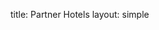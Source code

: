 title: Partner Hotels
layout: simple

[//]: # (Get a discount on your accommodation in Porto!)

[//]: # ()
[//]: # (Porto offers a wide range of hotels  to suit all tastes and budgets. To help make your decision on where to stay a bit easier, we’ve partnered with some fantastic hotels and best of all, they are offering exclusive discounts to PyCon Portugal 2023 attendees!)

[//]: # ()
[//]: # (All of our partner hotels are located in the city centre and are close to this year’s venue, Super Bock Arena, making any of them a great choice for your's PyCon Portugal stay. Read on to find out how to book your discounted rates.)

[//]: # ()
[//]: # (Please note: discounts and conditions vary at each hotel. The city of Porto also charges a tourist tax on every booking, &#40;Porto Tourist Tax&#41;. The fee is 2 € per person / night in all tourist resorts and local accommodation, up to a maximum of 7 consecutive nights per person / stay, regardless of the type of booking &#40;face-to-face, analog or digital&#41;. It is not subject to VAT according to  article nº2 section 2 of the Value Added Tax Code &#40;that  tax is no longer payable from the 7th night&#41;. In all of the hotel deals below, the discount applies only to the regular booking rate. This means you will have to pay the full amount of the Porto Tourist Tax on top of your room rate .)

[//]: # ()
[//]: # (<hr/>)

[//]: # ()
[//]: # (![Moon & Sun]&#40;/static/images/hotels/ms.png&#41;{:class='hotel'})

[//]: # ()
[//]: # (#### Moon & Sun Porto/Braga)

[//]: # ()
[//]: # (Hotel Moon & Sun Porto is located in the trendiest area of the city. Next to Carlos Alberto Square, more precisely on Sá de Noronha Street, MS Porto is just a few minutes’ walk from the Clérigos Tower, the galleries of Paris, the Rectory of the University of Porto, the Church of the Order of S. Francisco, Soares dos Reis Museum, the city's art galleries and other ex-libris of the city. In this area you can also find some of the best restaurants, pastry, shops and cafes in the city as well as bars and nightlife. 1 km away from the venue.)

[//]: # ()
[//]: # (**Website:** [www.ms-hotels.com/porto/]&#40;https://www.ms-hotels.com/porto&#41;{:target="_blank"})

[//]: # ()
[//]: # (**Discount:** 15% discount off best available rate.)

[//]: # ()
[//]: # (**Conditions:** Bookings be made on the official website using the promotional code ```PYCON2023```. Discounts available from one month before to one month after the conference.)

[//]: # ()
[//]: # (Also available in Braga **Hotel Moon & Sun Braga** [www.ms-hotels.com/braga/]&#40;https://www.ms-hotels.com/braga&#41;{:target="_blank"})

[//]: # ()
[//]: # (<hr/>)

[//]: # ()
[//]: # (![Hoteis Premium]&#40;/static/images/hotels/premium.png&#41;{:class='hotel'})

[//]: # ()
[//]: # (#### Hoteis Premium Porto)

[//]: # ()
[//]: # (Find Premium Porto Downtown in the heart of Porto, next to the city culture of the Coliseu do Porto, the São João National Theater, and close to renowned popular restaurants. This modern, contemporary-style hotel invites you to relax in an informal and comfortable world, while admiring the views from our Rooftop, in the company of a drink.)

[//]: # ()
[//]: # (**Website:** [www.premiumportodowntown.com]&#40;https://www.premiumportodowntown.com/&#41;{:target="_blank"})

[//]: # ()
[//]: # (**Discount:** 15% discount off best available rate.)

[//]: # ()
[//]: # (**Conditions:** Bookings be made on the hotel website using the promotional code ```PYCON2023```. Discounts available from 21 to 26 of September. Free cancellation until 17/09/2023.)

[//]: # ()
[//]: # (<hr/>)

[//]: # ()
[//]: # (![Legendary Porto Hotel]&#40;/static/images/hotels/legendary.png&#41;{:class='hotel'})

[//]: # ()
[//]: # (#### Legendary Porto Hotel)

[//]: # ()
[//]: # (The Legendary Porto Hotel has a privileged location, in Praça da Batalha right in the heart of Porto.)

[//]: # (With a wide range of services and an excellent location, we guarantee our guest not only a stay but an unforgettable experience.)

[//]: # (The rooms at our hotel have a minimalist, simple and elegant decor, where both color and light aim to create a relaxing and comfortable environment, mixed with a feeling of modernity and freshness.)

[//]: # ()
[//]: # (**Website:** [www.legendaryportohotel.com]&#40;https://www.legendaryportohotel.com&#41;{:target="_blank"})

[//]: # ()
[//]: # (**Conditions:** Bookings be made on the official website using the promotional code ```PYCON```. Discounts available from 21 to 26 of September)

[//]: # (	- Single - 120.00€)

[//]: # (	- Duplo - 130.00€)

[//]: # (	- The rates shown are per room, per night, buffet breakfast included.)

[//]: # (	- City tourist tax not included &#40;2€/pax/night&#41;.)

[//]: # (	- Free cancelations up to 48 hours. Discounts available from 19 of Sptember to 3 of October. Free cancellation until 17/09/2023.)

[//]: # ()
[//]: # (<hr/>)

[//]: # ()
[//]: # (![Vila Foz Hotel & Spa]&#40;/static/images/hotels/vilafoz.png&#41;{:class='hotel'})

[//]: # ()
[//]: # (#### Vila Foz Hotel & Spa)

[//]: # ()
[//]: # (With the enormous privilege of the sea as a backdrop, in the city of Porto, Vila Foz Hotel & Spa is located in one of the most beautiful and prestigious avenues in Foz, on the first line of the sea, overlooking the infinite blue of the Atlantic Ocean.)

[//]: # (	- Airport OPO . 12 Km &#40;15’&#41;	)

[//]: # (	- Porto city centre . 7 Km &#40;20’&#41;)

[//]: # (	- City park . 1 Km &#40;2’&#41;)

[//]: # (	- Serralves Museum . 4 Km &#40;5’&#41;)

[//]: # (	- Transfer facilities to and from the city centre)

[//]: # (	- Inside pool with natural light)

[//]: # (	- Gym)

[//]: # (	- Sauna)

[//]: # (	- Turkish bath)

[//]: # (	- Fine Dining restaurant – Vila Foz with a Michelin Star)

[//]: # (	- Local cousine – Restaurante Flor de Lis)

[//]: # ()
[//]: # (**Website:** [ https://www.vilafozhotel.pt]&#40; https://www.vilafozhotel.pt/&#41;{:target="_blank"})

[//]: # ()
[//]: # (**Discount:** 15% discount off best available rate for all room categories.)

[//]: # ()
[//]: # (**Conditions:** Contact the hotel with the ref ```Pycon``` to have the special discount. Email for bookings: e-mail: [vilafoz@vilafozhotel.pt]&#40;mailto:vilafoz@vilafozhotel.pt&#41; . Subject to availability. Discounts available from 20 to 26 of September.)

[//]: # ()
[//]: # (<hr/>)

[//]: # ()
[//]: # (![Monumental Palace Hotel]&#40;/static/images/hotels/monumental.png&#41;{:class='hotel'})

[//]: # ()
[//]: # (#### Monumental Palace Hotel)

[//]: # ()
[//]: # (Welcome to your 5 star home. Located on Avenida dos Aliados, Maison Albar Le Monumental Palace perfects the French art of hospitality and offers all the amenities you could wish for, including noble rooms and elegant suites, two restaurants, a spa with an indoor pool and a library. Indulge in excess on a sensory journey through excellence in this luxury hotel that will make you feel right at home.)

[//]: # ()
[//]: # (**Website:** [www.maison-albar-hotels-le-monumental-palace.com]&#40;https://www.maison-albar-hotels-le-monumental-palace.com/&#41;{:target="_blank"})

[//]: # ()
[//]: # (**Discount:** 15% discount off best available rate.)

[//]: # ()
[//]: # (**Conditions:** Bookings can be made on the official website using the promotional code ```Pycon2023``` or using the e-mail/phone number: porto.[reservations@maisonalbar.eu]&#40;mailto:reservations@maisonalbar.eu&#41; / +351 227 662 410 indicating the same promocodes. Discounts available from 21 to 25 of September.)

[//]: # ()
[//]: # (<hr/>)

[//]: # ()
[//]: # (![HF Hotels]&#40;/static/images/hotels/hf.png&#41;{:class='hotel'})

[//]: # ()
[//]: # (#### HF Hotels)

[//]: # ()
[//]: # (The hotels under the HF brand are located in the heart of the two main Portuguese cities: Lisbon and Porto. HF Hotels Group offers you all the comfort and convenience you desire, with quality, design and on point trends! Through this dedicated link, you can conveniently make your reservation at one of the following hotels:)

[//]: # (- HF Ipanema Park \*\*\*\*\*)

[//]: # (- HF Ipanema Porto \*\*\*\*)

[//]: # (- HF Fénix Porto \*\*\*\*)

[//]: # (- HF Tuela Porto \*\*\*)

[//]: # ()
[//]: # (**Website:** [www.hfhotels.com/pt/hoteis/hf-ipanema-park-pt/]&#40;https://www.hfhotels.com/pt/hoteis/hf-ipanema-park-pt/&#41;{:target="_blank"})

[//]: # ()
[//]: # (**Discount:** 6% discount off best available rate and access to exclusive offers that will be launched.)

[//]: # ()
[//]: # (**Conditions:** Bookings can be made on the booking website [djangoconepycon2023.hfhotels.com]&#40;djangoconepycon2023.hfhotels.com&#41;{:target="_blank"}. Reservations can be made until the day before the conference, subject to availability.)

[//]: # ()
[//]: # (<hr/>)

[//]: # ()
[//]: # (![Yotel Porto]&#40;/static/images/hotels/yotel.png&#41;{:class='hotel'})

[//]: # ()
[//]: # (#### Yotel Porto)

[//]: # ()
[//]: # (Opened in summer 2021, YOTEL Porto, the first YOTEL in the Iberian Peninsula, is conveniently located in the heart of the city centre. The hotel boasts the latest technology, including its own APP, self-service kiosks to save you time and room-service robots, with stylish design across the rooms and all areas.)

[//]: # ()
[//]: # (**Website:** [www.yotel.com/en/hotels/yotel-porto]&#40;https://www.yotel.com/en/hotels/yotel-porto&#41;{:target="_blank"})

[//]: # ()
[//]: # (**Conditions:** Bookings must be made via email to [por.reservations@yotel.com]&#40;mailto:por.reservations@yotel.com&#41; using the promo code ```PyCon```)

[//]: # (	- Premium Queen for single: 124.00€ / night)

[//]: # (	- Premium Queen or Twin for double: 136.00€ / night)

[//]: # (	- Includes the continental buffet breakfast, served at Komyuniti between 07:00 and 10:30.)

[//]: # (	- Includes internet access in the rooms. Private parking and gym access is available and has additional charges.)

[//]: # (	- Discounts available from 1 of August to 30 of September. Prices subject to availability and confirmation by the hotel.)

[//]: # (	- Prices include VAT at the rate of 6%, according to Portuguese legislation, subject to change without prior notice.)

[//]: # (	- Please note that, as 18.03.2018, and in accordance with Portuguese legislation, the tourist tax is applied in the city of Porto. It costs 2€ per person, per night &#40;up to a maximum of 7 nights, per person, per stay&#41;. This value is not included in the accommodation rates shown. For children under the age of 12 this condition does not apply. Please note that the fee amount may change without prior notice.)

[//]: # ()
[//]: # (<hr/>)

[//]: # ()
[//]: # (![Sheraton]&#40;/static/images/hotels/sheraton.png&#41;{:class='hotel'})

[//]: # ()
[//]: # (#### Sheraton)

[//]: # ()
[//]: # (A warm and genuine welcome awaits you at the Sheraton Porto Hotel & Spa. Located in the heart of the business district, the Hotel offers you the opportunity to live and connect with Porto, an Unique, exquisite and authentic destination. Like its wine, a treasure to be slowly appreciated. Enjoy the convenience of being only a short distance away from the city’s rich heritage, where you connect with 800 years of history.)

[//]: # ()
[//]: # (**Website:** [www.marriott.com/en-us/hotels/oposi-sheraton-porto-hotel-and-spa/]&#40;https://www.marriott.com/en-us/hotels/oposi-sheraton-porto-hotel-and-spa/&#41;{:target="_blank"})

[//]: # ()
[//]: # (**Discount:** 10% discount off all rates and offers.)

[//]: # ()
[//]: # (**Conditions:** Bookings must be made via email: [reservations.porto@sheratonporto.com]&#40;mailto:reservations.porto@sheratonporto.com&#41; using the promo code ```Pycon```. Subject to availability. )

[//]: # ()
[//]: # (<hr/>)

[//]: # ()
[//]: # (![Gallery Hostel]&#40;/static/images/hotels/gallery.png&#41;{:class='hotel'})

[//]: # ()
[//]: # (#### Gallery Hostel, Gallery Townhouse & Home e Casa Carolina)

[//]: # ()
[//]: # (Created in a beautifully restored 19th century building, the Gallery Hostel offers to our guests a genuinely Portuguese experience and hospitality. Our concept is based in art, where each room is named of an important local artist and designed around his work. In 2015 and 2019, expanding our portfolio, we opened Gallery Home and Gallery Townhouse, respectively. Both bring extra comfort and privacy to our guests, with suites and private rooms designed uniquely and themed. Even the private gardens and entertainment rooms provide an opportunity to socialize with other guests. Each property has its own communal kitchens, lounge and garden patios. We've added a bespoke restaurant, vibrant bar, and upgraded terrace, keeping to our art-themed concept.)

[//]: # ()
[//]: # (**Website:** [www.gallery-hostel.com]&#40;https://www.gallery-hostel.com&#41;{:target="_blank"})

[//]: # ()
[//]: # (**Discount:** 15% discount on any type of accommodation for Gallery Hostel and 10% discount for Gallery Townhouse & Home and Casa Carolina.)

[//]: # ()
[//]: # (**Conditions:** Bookings can be made on the official website of Gallery Hostel e Gallery Townhouse [www.gallery-hostel.com]&#40;https://www.gallery-hostel.com/&#41;{:target="_blank"} or in Casa Carolina [www.casacarolina.pt]&#40;https://www.casacarolina.pt/&#41;{:target="_blank"} using the promotional code ```PYCON2023```. )

[//]: # ()
[//]: # (<hr/>)

[//]: # ()
[//]: # (![Vinha Boutique Hotel]&#40;/static/images/hotels/vinhaboutique.png&#41;{:class='hotel'})

[//]: # ()
[//]: # (#### Vinha Boutique Hotel)

[//]: # ()
[//]: # (Vinha Boutique Hotel is a small charming hotel &#40;5 stars&#41;, where all the details are carefully prepared for our guests. Surrounded by its flowery gardens and surrounding lawns, here you can be inspired and enjoy a unique atmosphere where the well-being and warm hospitality of its employees will allow you to live unforgettable experiences and moments. Whether at Sisley Paris SPA or at the Vinha restaurant, everything will be prepared with the utmost detail so that you can rejuvenate your body and soul.)

[//]: # ( )
[//]: # (Located on the left bank of the Douro River, just 10 minutes from the historic center of Porto, the Vinha Boutique Hotel, with an area of 3.5 hectares surrounded by gardens and lakes, was born from the rehabilitation of an old manor house to which a new modern building that reinterprets the elegant terraces of the Douro vineyards.)

[//]: # ()
[//]: # (**Website:** [www.vinhaboutiquehotel.com/pt/Hotel]&#40;https://www.vinhaboutiquehotel.com/pt/Hotel&#41;{:target="_blank"})

[//]: # ()
[//]: # (**Discount:** 5 % discounts available from 19 to 30 of September)

[//]: # ()
[//]: # (**Conditions:** Bookings can be made on the official website using the promotional code ```Pycon2023```. Free cancellation up to 48 hours before check-in date.)

[//]: # ()
[//]: # (<hr/>)

[//]: # ()
[//]: # (![Infante Sagres]&#40;/static/images/hotels/infantesagres.png&#41;{:class='hotel'})

[//]: # ()
[//]: # (#### Infante Sagres)

[//]: # ()
[//]: # (Porto's most prestigious city centre luxury hotel the Infante Sagres has been a meeting place for the city's elite and the residence of choice for discerning travellers as well as international celebrities for more than 6 decades. The Infante Sagres opened its doors in 1951; housed in a listed building it contains a wealth of decorative details, such as exquisite ironwork, carved wood details and magnificent stained glass panels and is renowned for its stylish ambiance, personalised service and unique blend of timeless elegance and contemporary sophistication.)

[//]: # ()
[//]: # (**Website:** [www.infantesagres.com]&#40;https://www.infantesagres.com/&#41;{:target="_blank"})

[//]: # ()
[//]: # (**Discount:** Classic, Superior or Deluxe room:)

[//]: # (- Single: €235.00)

[//]: # (- Twin/double: €248.00)

[//]: # ()
[//]: # (**Conditions:** Bookings can be made using the e-mail - [bookings@infantesagres.com]&#40;mailto:bookings@infantesagres.com&#41; -  referring the participation in the conference. The accommodation prices includes breakfast, wi-fi and access to the plunge pool. Subject to availability. )

[//]: # ()
[//]: # (<hr/>)

[//]: # ()
[//]: # (![Torel Boutiques]&#40;/static/images/hotels/torel.png&#41;{:class='hotel'})

[//]: # ()
[//]: # (#### Torel Boutiques)

[//]: # ()
[//]: # (**Conditions:** Bookings can be made on the  official website using the promotional code. Discounts available from 18 to 28 of September.)

[//]: # ()
[//]: # (**Discount:** Rates available using the promotional code: ```PYCON2023```)

[//]: # ()
[//]: # (##### Torel Avantgarde)

[//]: # ()
[//]: # (Award-winning five-star art boutique hotel located only at 500m away from the venue. Inspired by the “Avantgarde” years &#40;1930s/40s&#41; here we celebrate what is national through Portuguese art, design and craftsmanship. Enjoy the breathtaking view over the Douro River in our “Digby” restaurant and bar or through some of our rooms and suites. Pamper yourself in our Calla Wellness Spa or gym. Parking available upon reservation.)

[//]: # ()
[//]: # (**Website:** [www.torelavantgarde.com]&#40;http://www.torelavantgarde.com/&#41;{:target="_blank"})

[//]: # ()
[//]: # (**Conditions:**)

[//]: # (- Bookings can be made on the  official website using the promotional code. Discounts available from 18 to 28 of September.)

[//]: # (- Non-refundable &#40;non-refundable rate, bed and breakfast&#41; - 25% discount)

[//]: # (- Refundable &#40;refundable rate, bed and breakfast&#41; - 15% discount)

[//]: # ()
[//]: # (##### Torel 1884 Suites & Apartments)

[//]: # ()
[//]: # (Torel 1884 comprises two buildings: a charming 19th-century palace on Rua Mouzinho da Silveira with 12 luxury rooms and suites; and also a traditional building with 11 exclusive apartments a few meters away on Rua das Flores, which are located at 1,5km away from the venue. The concept is inspired by the Portuguese discoveries where we invite you to embark on an exotic journey. Get lost in our library under the stunning skylight or try some typical Portuguese specialties at “Bartolomeu Bistro & Wine”.)

[//]: # ()
[//]: # (**Website:** [www.torel1884.com]&#40;http://www.torel1884.com/&#41;{:target="_blank"})

[//]: # ()
[//]: # (#####  Torel Palace Porto)

[//]: # ()
[//]: # (Charming five-star boutique hotel housed in a stunning 19th-century mansion, located in the heart of Porto, at 2km away from the venue. Torel Palace Porto aims to honor the great Portuguese writers and poets. In turn, José Saramago is celebrated in our gastronomic space “Blind” restaurant and bar. Let yourself be whisked away into the library’s narrative charm or simply relax in our Calla Wellness Suite. Parking available upon reservation.)

[//]: # ()
[//]: # (**Website:** [www.torelboutiques.com/torel-palace-porto/]&#40;https://www.torelboutiques.com/torel-palace-porto/&#41;{:target="_blank"})

[//]: # ()
[//]: # (<hr/>)

[//]: # ()
[//]: # (![NH Hotels]&#40;/static/images/hotels/nh.png&#41;{:class='hotel'})

[//]: # ()
[//]: # (#### NH Hotels)

[//]: # ()
[//]: # (**Website:** [www.nh-hoteles.pt]&#40;https://www.nh-hoteles.pt/&#41;{:target="_blank"})

[//]: # ()
[//]: # (**Conditions:**)

[//]: # (- Availability: 10 rooms)

[//]: # (- Type: Superior Single Room: €175.00 room/night*)

[//]: # (        Superior Double Room: €185.00 room/night*)

[//]: # (- Rates with buffet breakfast included. VAT included at the current rate)

[//]: # (- Courtesy of the Hotel: Wi-Fi Internet | 24H gym)

[//]: # (- Discounts available from 21 to 26 of September. To extend your stay, the request must be made via email [mt.rio@nh-hotels.com]&#40;mailto:mt.rio@nh-hotels.com&#41; &#40;Teresa Cruz&#41;.)

[//]: # (- Rates valid exclusively for reservations made through the booking website.)

[//]: # (- Valid until 31/07/2023. From this date, we will release the block made and any reservation will be subject to the availability of the hotel with the best rate of the day available at the time.)

[//]: # ()
[//]: # (##### NH Collection Porto Batalha)

[//]: # ()
[//]: # (4* Hotel located in 18th century palace. Opened 2015 in the heart of UNESCO historical city center, near shopping district and night spots. Bus stop in front of hotel. Interior swimming pool, gym and SPA.)

[//]: # ()
[//]: # (**Booking Website:** [www.nh-hotels.com/event/djangocon-nhcpb/]&#40;https://www.nh-hotels.com/event/djangocon-nhcpb/&#41;{:target="_blank"}.)

[//]: # ()
[//]: # (##### NH Porto Jardim)

[//]: # ()
[//]: # (Modern architecture 4* hotel opened in summer 2019. Located in Oporto’s downtown, only a few meters away from historical city center and shopping district, main monuments and night life district. Relaxation swimming pool on the rooftop, gym, underground parking and garden.)

[//]: # ()
[//]: # (**Booking Website:** [www.nh-hotels.com/event/djangocon-nhpj/]&#40;https://www.nh-hotels.com/event/djangocon-nhpj/&#41;{:target="_blank"}.)

[//]: # ()
[//]: # (<hr/>)

[//]: # ()
[//]: # (![Vila Galé Hotel]&#40;/static/images/hotels/vilagale.png&#41;{:class='hotel'})

[//]: # ()
[//]: # (#### Vila Galé Hotel)

[//]: # ()
[//]: # (**Discount:** Take advantage of the 10% discount! )

[//]: # ()
[//]: # (**Conditions:** )

[//]: # (- Valid for stays between September 20 and 26, 2023.)

[//]: # (- Discount valid for direct bookings from vilagale.com on the best Vila Galé rate on bed and breakfast basis)

[//]: # (- Enter the ```PYCONPORTO22``` promocodes in the "Promotional Code" field)

[//]: # (- Does not accumulate with discounts from the Vila Galé club or with other campaigns in force)

[//]: # (- Does not include schemes)

[//]: # ()
[//]: # (##### Vila Galé Porto)

[//]: # ()
[//]: # (The Vila Galé Porto, official hotel of PyCon Portugal located in the heart of Porto, a ten-minute walk from the famous shopping street of Rua de Santa Catarina, the Vila Galé Porto hotel was built in 1999 and renovated in 2015. The metro station Campo 24 de Agosto is located just 100 meters from the hotel and it allows you easy and quick access to anywhere in the city and to the airport.)

[//]: # ()
[//]: # (**Website:** [www.vilagale.com/pt/hoteis/porto-e-norte/vila-gale-porto]&#40;https://www.vilagale.com/pt/hoteis/porto-e-norte/vila-gale-porto&#41;{:target="_blank"})

[//]: # ()
[//]: # (##### Vila Galé Porto Ribeira)

[//]: # ()
[//]: # (The Vila Galé Porto Ribeira, official hotel of PyCon Portugal has a few minutes away from the historic center and the main tourist attractions, as well as from Lordelo do Ouro, a picturesque fishing area, Vila Galé Porto Ribeira is a boutique hotel, resulting from the rehabilitation of four buildings in the area of Cais das Pedras, near the Old Customs House of Porto and about 15 kilometers from the Sá Carneiro airport.)

[//]: # ()
[//]: # (**Website:** [www.vilagale.com/pt/hoteis/porto-e-norte/vila-gale-porto-ribeira]&#40;https://www.vilagale.com/pt/hoteis/porto-e-norte/vila-gale-porto-ribeira&#41;{:target="_blank"})

[//]: # ()
[//]: # (<hr/>)

[//]: # ()
[//]: # (![Eurostars Hotel Company]&#40;/static/images/hotels/eurostars.png&#41;{:class='hotel'})

[//]: # ()
[//]: # (#### Eurostars Hotel Company)

[//]: # ()
[//]: # (**Discount:** 5% discount on the PVP rate.)

[//]: # ()
[//]: # (**Conditions:** )

[//]: # (- Promocional Code: ```PYCONPORTO22```         	)

[//]: # (- Maximum of 30 rooms;)

[//]: # (- Code valid until 07.08.22;)

[//]: # (- Cancellations after 08.21 have 100% of expenses;)

[//]: # (- Code available only for the dates from 9/21/22 to 9/25/22)

[//]: # ()
[//]: # (##### Eurostars das Artes)

[//]: # ()
[//]: # (The Eurostars das Artes, is surrounded by museums, is located in the area with the most prestigious art galleries in the city. It is surrounded by art and culture: just a few minutes from the Livraria Lello, the Municipal Library and the majestic gardens of the Palacio de Cristal, the Soares dos Reis museum and cultural centers and shows such as Casa de Musica, Teatro Rivoli or the Carlos Alberto Theater. It is also very close to the General Hospital of Santo Antonio and the Ribeira district, declared Cultural Heritage of Humanity.)

[//]: # (Also in the surroundings we find the Galerias Paris, the central station, several wine cellars in Porto, the Café, the commercial streets of Cedofeita and Santa Catarina, Bridge Dom Luis, Clerigos Tower and the Bolhao Market.)

[//]: # ()
[//]: # (**Website:** [www.eurostarshotels.com/eurostars-das-artes.html]&#40;https://www.eurostarshotels.com/eurostars-das-artes.html&#41;{:target="_blank"})

[//]: # ()
[//]: # (##### Exe Essenzia)

[//]: # ()
[//]: # (Located in a quiet area of the popular and bohemian neighborhood of Cedofeita, the Exe Essenzia Porto is a modern hotel with a current spirit that honors the neighborhood that welcomes it. The hotel's personality fits perfectly with its artsy surroundings, with avant-garde modern art galleries, vintage shops and a delicious selection of small Portuguese restaurants.)

[//]: # (Its rooms are spacious and comfortable, with an elegant interior design in which wood is the protagonist; ideal to rest after a hectic day in one of the favorite areas of the city for its mixture of traditional architecture and its young and artistic atmosphere.)

[//]: # (The Exe Essenzia Porto also has a cafeteria bar that adds to the important offer that exists in the area, as well as a fully equipped gym to continue with your routine during your days in Porto.)

[//]: # ()
[//]: # (**Website:** [www.eurostarshotels.com/exe-essenzia-porto.html]&#40;https://www.eurostarshotels.com/exe-essenzia-porto.html&#41;{:target="_blank"})

[//]: # ()
[//]: # (<hr/>)

[//]: # ()
[//]: # (![Neya]&#40;/static/images/hotels/neya.png&#41;{:class='hotel'})

[//]: # ()
[//]: # (#### Neya)

[//]: # ()
[//]: # (Located in the privileged location of Porto’s ribeirinha area and 15 minutes away from the airport, NEYA Porto Hotel embraces the Douro river edge. Along with the stunning view, guests will find the perfect retreat to escape routine, enjoy family holidays, do business or simply have a relaxed weekend.)

[//]: # (The hotel, which faces the Douro river, was a previously historical convent called the Madre Deus de Monchique convent. The building was refurbished while respecting the abbey’s original architecture and preserving historical artifacts.)

[//]: # ()
[//]: # (**Website:** [neyaporto.backhotelite.com]&#40;https://neyaporto.backhotelite.com/&#41;{:target="_blank"})

[//]: # ()
[//]: # (**Discount:** 10% discount)

[//]: # ()
[//]: # (**Conditions:** Bookings can be made using the official website for September 21-15 using the coupon ```PyCon```.)